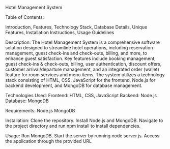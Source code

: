 Hotel Management System

Table of Contents:

Introduction,
Features,
Technology Stack,
Database Details,
Unique Features,
Installation Instructions,
Usage Guidelines

Description: The Hotel Management System is a comprehensive software solution designed to streamline hotel operations, including reservation management, guest check-ins and check-outs, billing, and more, to enhance guest satisfaction. Key features include booking management, guest check-ins & check-outs, billing, user authentication, discount offers, customer arrival/departure management, and an integrated order (wallet) feature for room services and menu items. The system utilizes a technology stack consisting of HTML, CSS, JavaScript for the frontend, Node.js for backend development, and MongoDB for database management.

Technologies Used: Frontend: HTML, CSS, JavaScript Backend: Node.js Database: MongoDB

Requirements:
Node.js
MongoDB

Installation:
Clone the repository.
Install Node.js and MongoDB.
Navigate to the project directory and run npm install to install dependencies.

Usage:
Run MongoDB.
Start the server by running node server.js.
Access the application through the provided URL
